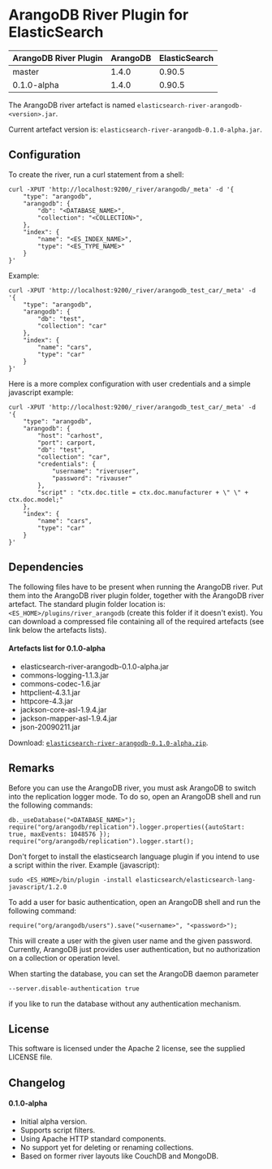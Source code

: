 ArangoDB River Plugin for ElasticSearch
=======================================

| ArangoDB River Plugin | ArangoDB | ElasticSearch |
|-----------------------|----------|---------------|
| master                | 1.4.0    | 0.90.5        |
| 0.1.0-alpha           | 1.4.0    | 0.90.5        |

The ArangoDB river artefact is named `elasticsearch-river-arangodb-<version>.jar`.

Current artefact version is: `elasticsearch-river-arangodb-0.1.0-alpha.jar`.

Configuration
-------------

To create the river, run a curl statement from a shell:

    curl -XPUT 'http://localhost:9200/_river/arangodb/_meta' -d '{
        "type": "arangodb", 
        "arangodb": { 
            "db": "<DATABASE_NAME>", 
            "collection": "<COLLECTION>", 
        }, 
        "index": { 
            "name": "<ES_INDEX_NAME>", 
            "type": "<ES_TYPE_NAME>" 
        }
    }'

Example:

    curl -XPUT 'http://localhost:9200/_river/arangodb_test_car/_meta' -d '{ 
        "type": "arangodb", 
        "arangodb": { 
            "db": "test", 
            "collection": "car"
        }, 
        "index": {
            "name": "cars", 
            "type": "car" 
        }
    }'
    
Here is a more complex configuration with user credentials and a simple javascript example:
    
    curl -XPUT 'http://localhost:9200/_river/arangodb_test_car/_meta' -d '{ 
        "type": "arangodb", 
        "arangodb": { 
            "host": "carhost",
            "port": carport,
            "db": "test", 
            "collection": "car",
            "credentials": {
                "username": "riveruser",
                "password": "rivauser"
            },
            "script" : "ctx.doc.title = ctx.doc.manufacturer + \" \" + ctx.doc.model;"
        }, 
        "index": {
            "name": "cars", 
            "type": "car" 
        }
    }'

Dependencies
------------

The following files have to be present when running the ArangoDB river. 
Put them into the ArangoDB river plugin folder, together with the ArangoDB river artefact.
The standard plugin folder location is: `<ES_HOME>/plugins/river_arangodb` (create this folder if it doesn't exist).
You can download a compressed file containing all of the required artefacts (see link below the artefacts lists).

#### Artefacts list for 0.1.0-alpha

- elasticsearch-river-arangodb-0.1.0-alpha.jar
- commons-logging-1.1.3.jar
- commons-codec-1.6.jar
- httpclient-4.3.1.jar  
- httpcore-4.3.jar  
- jackson-core-asl-1.9.4.jar  
- jackson-mapper-asl-1.9.4.jar  
- json-20090211.jar

Download: [`elasticsearch-river-arangodb-0.1.0-alpha.zip`](http://www.arangodb.org/downloads/elasticsearch-river-arangodb-0.1.0-alpha.zip).
        
Remarks
-------

Before you can use the ArangoDB river, you must ask ArangoDB to switch into the replication logger mode.
To do so, open an ArangoDB shell and run the following commands:

    db._useDatabase("<DATABASE_NAME>");
    require("org/arangodb/replication").logger.properties({autoStart: true, maxEvents: 1048576 });
    require("org/arangodb/replication").logger.start();

Don't forget to install the elasticsearch language plugin if you intend to use a script within the river.
Example (javascript):

    sudo <ES_HOME>/bin/plugin -install elasticsearch/elasticsearch-lang-javascript/1.2.0
  
To add a user for basic authentication, open an ArangoDB shell and run the following command:

    require("org/arangodb/users").save("<username>", "<password>");

This will create a user with the given user name and the given password. 
Currently, ArangoDB just provides user authentication, but no authorization on a collection or operation level.

When starting the database, you can set the ArangoDB daemon parameter

    --server.disable-authentication true

if you like to run the database without any authentication mechanism.

License
-------

This software is licensed under the Apache 2 license, see the supplied LICENSE file.

Changelog
---------

#### 0.1.0-alpha 
- Initial alpha version.
- Supports script filters.
- Using Apache HTTP standard components.
- No support yet for deleting or renaming collections.
- Based on former river layouts like CouchDB and MongoDB.
